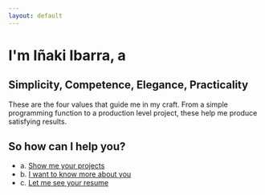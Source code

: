 ```yaml
---
layout: default
---
```


<h1><span id="intro">I'm Iñaki Ibarra, a <span id="job-title"></span></h1>

## Simplicity, Competence, Elegance, Practicality

These are the four values that guide me in my craft. From a simple programming function to a production level project, these help me produce satisfying results.

## So how can I help you?

- a. [Show me your projects](/projects)
- b. [I want to know more about you](/about-me)
- c. <a href="{{site.resume_url}}" target="_blank">Let me see your resume</a>



